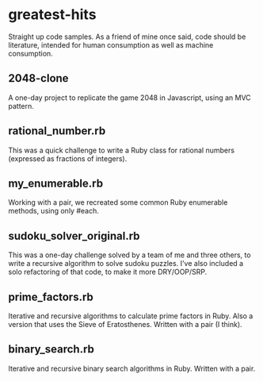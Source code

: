 # greatest-hits
Straight up code samples. As a friend of mine once said, code should be literature, intended for human consumption as well as machine consumption. 

## 2048-clone
A one-day project to replicate the game 2048 in Javascript, using an MVC pattern.

## rational_number.rb
This was a quick challenge to write a Ruby class for rational numbers (expressed as fractions of integers).

## my_enumerable.rb
Working with a pair, we recreated some common Ruby enumerable methods, using only #each.

## sudoku_solver_original.rb
This was a one-day challenge solved by a team of me and three others, to write a recursive algorithm to solve sudoku puzzles.
I've also included a solo refactoring of that code, to make it more DRY/OOP/SRP.

## prime_factors.rb
Iterative and recursive algorithms to calculate prime factors in Ruby. Also a version that uses the Sieve of Eratosthenes. Written with a pair (I think).

## binary_search.rb
Iterative and recursive binary search algorithms in Ruby. Written with a pair.